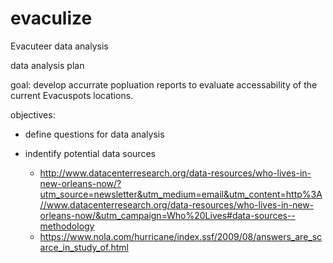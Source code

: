 # evaculize
Evacuteer data analysis

data analysis plan

goal: develop accurrate popluation reports to evaluate accessability of the current Evacuspots locations.   

objectives:

- define questions for data analysis

- indentify potential data sources
	- http://www.datacenterresearch.org/data-resources/who-lives-in-new-orleans-now/?utm_source=newsletter&utm_medium=email&utm_content=http%3A//www.datacenterresearch.org/data-resources/who-lives-in-new-orleans-now/&utm_campaign=Who%20Lives#data-sources--methodology
	- https://www.nola.com/hurricane/index.ssf/2009/08/answers_are_scarce_in_study_of.html

